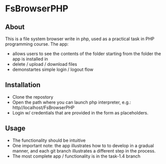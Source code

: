 # FsBrowserPHP

## About
This is a file system browser write in php, used as a practical task in PHP programming course. The app:
- allows users to see the contents of the folder starting from the folder the app is installed in
- delete / upload / download files
- demonstartes simple login / logout flow

## Installation
- Clone the repostory
- Open the path where you can launch php interpreter, e.g.: http//localhost/FsBrowserPHP
- Login w/ credentials that are provided in the form as placeholders.

## Usage
- The functionality should be intuitive
- One important note: the app illustrates how to to develop in a gradual manner, and each git branch illustrates a different step in the process.
- The most complete app / functionality is in the task-1.4 branch 
